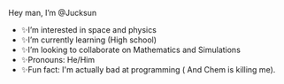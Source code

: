 Hey man, I’m @Jucksun
-  ✨I’m interested in space and physics
-  ✨I’m currently learning (High school)
-  ✨I’m looking to collaborate on Mathematics and Simulations
-  ✨Pronouns: He/Him
-  ✨Fun fact: I'm actually bad at programming ( And Chem is killing me).

<!---
Jucksun/Jucksun is a ✨ special ✨ repository because its `README.md` (this file) appears on your GitHub profile.
You can click the Preview link to take a look at your changes.
--->

